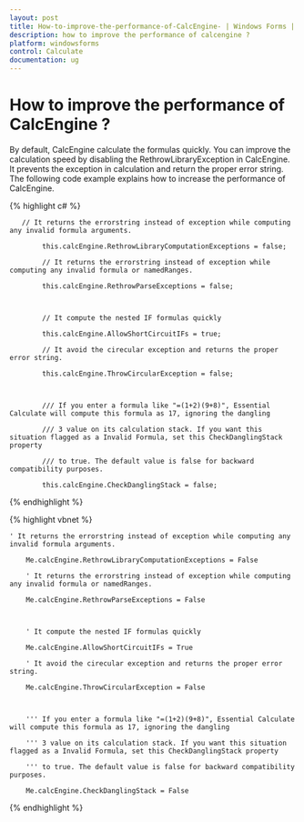 ```yaml
---
layout: post
title: How-to-improve-the-performance-of-CalcEngine- | Windows Forms | Syncfusion
description: how to improve the performance of calcengine ?
platform: windowsforms
control: Calculate
documentation: ug
---
```


# How to improve the performance of CalcEngine ?

By default, CalcEngine calculate the formulas quickly. You can improve the calculation speed by disabling the RethrowLibraryException in CalcEngine. It prevents the exception in calculation and return the proper error string. The following code example explains how to increase the performance of CalcEngine. 



{% highlight c# %}



       // It returns the errorstring instead of exception while computing any invalid formula arguments.

            this.calcEngine.RethrowLibraryComputationExceptions = false;

            // It returns the errorstring instead of exception while computing any invalid formula or namedRanges.

            this.calcEngine.RethrowParseExceptions = false;



            // It compute the nested IF formulas quickly

            this.calcEngine.AllowShortCircuitIFs = true;

            // It avoid the cirecular exception and returns the proper error string.

            this.calcEngine.ThrowCircularException = false;



            /// If you enter a formula like "=(1+2)(9+8)", Essential Calculate will compute this formula as 17, ignoring the dangling

            /// 3 value on its calculation stack. If you want this situation flagged as a Invalid Formula, set this CheckDanglingStack property

            /// to true. The default value is false for backward compatibility purposes.

            this.calcEngine.CheckDanglingStack = false;





{% endhighlight %}





{% highlight vbnet %}






    ' It returns the errorstring instead of exception while computing any invalid formula arguments.

        Me.calcEngine.RethrowLibraryComputationExceptions = False

        ' It returns the errorstring instead of exception while computing any invalid formula or namedRanges.

        Me.calcEngine.RethrowParseExceptions = False



        ' It compute the nested IF formulas quickly

        Me.calcEngine.AllowShortCircuitIFs = True

        ' It avoid the cirecular exception and returns the proper error string.

        Me.calcEngine.ThrowCircularException = False



        ''' If you enter a formula like "=(1+2)(9+8)", Essential Calculate will compute this formula as 17, ignoring the dangling

        ''' 3 value on its calculation stack. If you want this situation flagged as a Invalid Formula, set this CheckDanglingStack property

        ''' to true. The default value is false for backward compatibility purposes.

        Me.calcEngine.CheckDanglingStack = False





{% endhighlight %}



